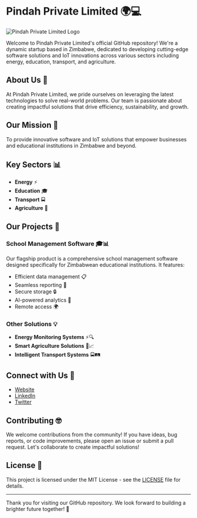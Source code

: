 # Pindah Private Limited 🌍💻

![Pindah Private Limited Logo](https://pindah.org/wp-content/uploads/2024/06/Frame-Logo.png)

Welcome to Pindah Private Limited's official GitHub repository! We're a dynamic startup based in Zimbabwe, dedicated to developing cutting-edge software solutions and IoT innovations across various sectors including energy, education, transport, and agriculture.

## About Us 🏢

At Pindah Private Limited, we pride ourselves on leveraging the latest technologies to solve real-world problems. Our team is passionate about creating impactful solutions that drive efficiency, sustainability, and growth.

## Our Mission 🚀

To provide innovative software and IoT solutions that empower businesses and educational institutions in Zimbabwe and beyond.

## Key Sectors 📊

- **Energy** ⚡
- **Education** 🎓
- **Transport** 🚍
- **Agriculture** 🌾

## Our Projects 📂

### School Management Software 🎓📊

Our flagship product is a comprehensive school management software designed specifically for Zimbabwean educational institutions. It features:

- Efficient data management 📋
- Seamless reporting 📑
- Secure storage 🔒
- AI-powered analytics 🤖
- Remote access 🌍

### Other Solutions 💡

- **Energy Monitoring Systems** ⚡🔍
- **Smart Agriculture Solutions** 🌾📈
- **Intelligent Transport Systems** 🚍🛤️

## Connect with Us 🤝

- [Website](https://www.pindah.org)
- [LinkedIn](https://www.linkedin.com/company/pindah)
- [Twitter](https://twitter.com/pindah)

## Contributing 🤓

We welcome contributions from the community! If you have ideas, bug reports, or code improvements, please open an issue or submit a pull request. Let's collaborate to create impactful solutions!

## License 📜

This project is licensed under the MIT License - see the [LICENSE](LICENSE) file for details.

---

Thank you for visiting our GitHub repository. We look forward to building a brighter future together! 🌟

